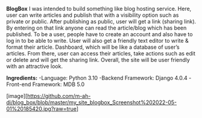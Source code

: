**BlogBox**
I was intended to build something like blog hosting service. Here, user can write articles and publish that with a visibility option such as private or public. After publishing as public, user will get a link (sharing link). By entering on that link anyone can read the article/blog which has been published.  To be a user, people have to create an account and also have to log in to be able to write. User will also get a friendly text editor to write &amp; format their article. Dashboard, which will be like a database of user’s articles. From there, user can access their articles, take actions such as edit or delete and will get the sharing link. Overall, the site will be user friendly with an attractive look.   

**Ingredients:** 
-Language: Python 3.10 
-Backend Framework:  Django 4.0.4 
-Front-end Framework:  MDB 5.0


[image][https://github.com/m-ah-di/blog_box/blob/master/my_site_blogbox_Screenshot%202022-05-01%20185420.jpg?raw=true]
